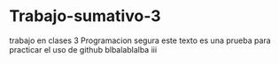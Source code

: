 # Trabajo-sumativo-3
trabajo en clases 3 Programacion segura
este texto es una prueba para practicar el uso de github
blbalablalba
iii
